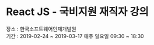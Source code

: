# React JS - 국비지원 재직자 강의  
장소 : 한국소프트웨어인재개발원  
기간 : 2019-02-24 ~ 2019-03-17 매주 일요일 09:30 ~ 18:30  

